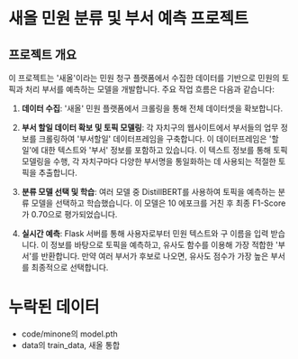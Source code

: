 

# 새올 민원 분류 및 부서 예측 프로젝트

## 프로젝트 개요

이 프로젝트는 '새올'이라는 민원 청구 플랫폼에서 수집한 데이터를 기반으로 민원의 토픽과 처리 부서를 예측하는 모델을 개발합니다. 주요 작업 흐름은 다음과 같습니다:

1. **데이터 수집**: '새올' 민원 플랫폼에서 크롤링을 통해 전체 데이터셋을 확보합니다.

2. **부서 할일 데이터 확보 및 토픽 모델링**: 각 자치구의 웹사이트에서 부서들의 업무 정보를 크롤링하여 '부서할일' 데이터프레임을 구축합니다. 이 데이터프레임은 '할일'에 대한 텍스트와 '부서' 정보를 포함하고 있습니다. 이 텍스트 정보를 통해 토픽 모델링을 수행, 각 자치구마다 다양한 부서명을 통일화하는 데 사용되는 적절한 토픽을 추출합니다.

3. **분류 모델 선택 및 학습**: 여러 모델 중 DistillBERT를 사용하여 토픽을 예측하는 분류 모델을 선택하고 학습했습니다. 이 모델은 10 에포크를 거친 후 최종 F1-Score가 0.70으로 평가되었습니다.

4. **실시간 예측**: Flask 서버를 통해 사용자로부터 민원 텍스트와 구 이름을 입력 받습니다. 이 정보를 바탕으로 토픽을 예측하고, 유사도 함수를 이용해 가장 적합한 '부서'를 반환합니다. 만약 여러 부서가 후보로 나오면, 유사도 점수가 가장 높은 부서를 최종적으로 선택합니다.





# 누락된 데이터

- code/minone의 model.pth
- data의 train_data, 새올 통합

